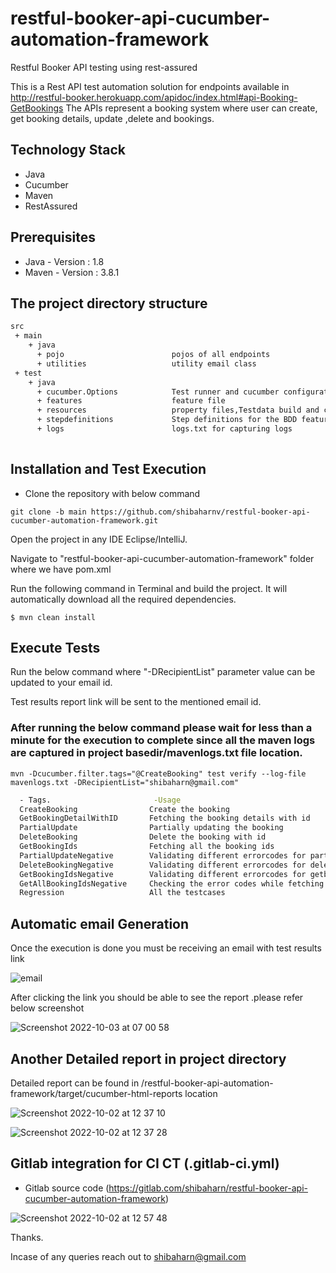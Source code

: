 # restful-booker-api-cucumber-automation-framework 

Restful Booker API testing using rest-assured

This is a  Rest API test automation solution for endpoints available in http://restful-booker.herokuapp.com/apidoc/index.html#api-Booking-GetBookings
The APIs represent a booking system where user can create, get booking details, update ,delete and bookings.

## Technology Stack

- Java
- Cucumber
- Maven
- RestAssured

## Prerequisites
- Java - Version : 1.8 
- Maven - Version : 3.8.1

## The project directory structure

```bash
src
 + main
    + java                          
      + pojo                        pojos of all endpoints                 
      + utilities                   utility email class
 + test
    + java                          
      + cucumber.Options            Test runner and cucumber configurations
      + features                    feature file
      + resources                   property files,Testdata build and common utility methods for testcases.
      + stepdefinitions             Step definitions for the BDD feature
      + logs                        logs.txt for capturing logs 
      
```      

## Installation and Test Execution

- Clone the repository with below command

```
git clone -b main https://github.com/shibaharnv/restful-booker-api-cucumber-automation-framework.git

```


Open the project in any IDE Eclipse/IntelliJ.

Navigate to "restful-booker-api-cucumber-automation-framework" folder where we have pom.xml 

Run the following command in Terminal and build the project. It will automatically download all the required dependencies.

```
$ mvn clean install
```

## Execute Tests

Run the below command where "-DRecipientList" parameter value can be updated to your email id.

Test results report link will be sent to the mentioned email id.

### After running the below command please wait for less than a minute for the execution to complete since all the maven logs are captured in project basedir/mavenlogs.txt file location.

```mvn -Dcucumber.filter.tags="@CreateBooking" test verify --log-file mavenlogs.txt -DRecipientList="shibaharn@gmail.com"```


```bash
  - Tags.                       -Usage
  CreateBooking                Create the booking
  GetBookingDetailWithID       Fetching the booking details with id
  PartialUpdate                Partially updating the booking
  DeleteBooking                Delete the booking with id
  GetBookingIds                Fetching all the booking ids
  PartialUpdateNegative        Validating different errorcodes for partialupdate
  DeleteBookingNegative        Validating different errorcodes for deletebooking
  GetBookingIdsNegative        Validating different errorcodes for getbookingIDs
  GetAllBookingIdsNegative     Checking the error codes while fetching all ids
  Regression                   All the testcases 
```

## Automatic email Generation

Once the execution is done you must be receiving an email with test results link

![email](https://user-images.githubusercontent.com/65211677/193441907-1cbc4e07-af7f-4049-8853-753d8251fe25.png)

After clicking the link you should be able to see the report .please refer below screenshot

![Screenshot 2022-10-03 at 07 00 58](https://user-images.githubusercontent.com/65211677/193486845-829fba65-c3eb-43c6-93b1-558bb0235ee2.png)


## Another Detailed report in project directory

Detailed report can be found in /restful-booker-api-automation-framework/target/cucumber-html-reports location

![Screenshot 2022-10-02 at 12 37 10](https://user-images.githubusercontent.com/65211677/193442382-72102d96-a4cd-4d6c-bb91-9cc036bbb083.png)


![Screenshot 2022-10-02 at 12 37 28](https://user-images.githubusercontent.com/65211677/193442394-f72f1bfd-003b-493b-8f4d-be0683f113de.png)


##  Gitlab integration for CI CT (.gitlab-ci.yml)

- Gitlab source code (https://gitlab.com/shibaharn/restful-booker-api-cucumber-automation-framework) 

![Screenshot 2022-10-02 at 12 57 48](https://user-images.githubusercontent.com/65211677/193443083-ecc9cb1f-a529-40a4-b967-eba7ad728533.png)



Thanks.

Incase of any queries reach out to shibaharn@gmail.com











